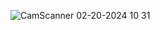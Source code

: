 
![CamScanner 02-20-2024 10 31](https://github.com/subpar557/VHDL_Assignment/assets/159637302/f3950b76-842e-44c2-9681-ccb4ac9caa46)
